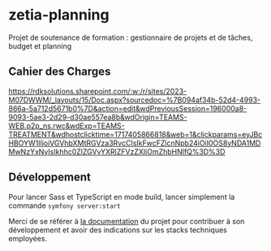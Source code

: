 # zetia-planning
Projet de soutenance de formation : gestionnaire de projets et de tâches, budget et planning

## Cahier des Charges

https://rdksolutions.sharepoint.com/:w:/r/sites/2023-M07DWWM/_layouts/15/Doc.aspx?sourcedoc=%7B094af34b-52d4-4993-866a-5a712d5671b0%7D&action=edit&wdPreviousSession=196000a8-9093-5ae3-2d29-d30ae557ea8b&wdOrigin=TEAMS-WEB.p2p_ns.rwc&wdExp=TEAMS-TREATMENT&wdhostclicktime=1717405866818&web=1&clickparams=eyJBcHBOYW1lIjoiVGVhbXMtRGVza3RvcCIsIkFwcFZlcnNpb24iOiI0OS8yNDA1MDMwNzYxNyIsIkhhc0ZlZGVyYXRlZFVzZXIiOmZhbHNlfQ%3D%3D

## Développement

Pour lancer Sass et TypeScript en mode build, lancer simplement la commande
`symfony server:start`

Merci de se référer à [la documentation](./devdocs/index.md) du projet pour contribuer à son développement et avoir des indications sur les stacks techniques employées. 
